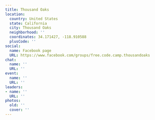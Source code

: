 ```yaml
---
title: Thousand Oaks
location:
  country: United States
  state: California
  city: Thousand Oaks
  neighborhood: ''
  coordinates: 34.171427, -118.910588
  plusCode: ''
social:
  name: Facebook page
  URL: https://www.facebook.com/groups/free.code.camp.thousandoaks
chat:
  name: ''
  URL: ''
event:
  name: ''
  URL: ''
leaders:
- name: ''
  URL: ''
photos:
  old: ''
  cover: ''
---
```

